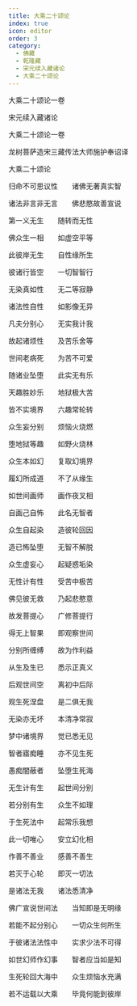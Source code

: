 ```yaml
---
title: 大乘二十颂论
index: true
icon: editor
order: 3
category:
  - 佛藏
  - 乾隆藏
  - 宋元续入藏诸论
  - 大乘二十颂论
---
```


大乘二十颂论一卷  

宋元续入藏诸论  

大乘二十颂论一卷  

龙树菩萨造宋三藏传法大师施护奉诏译  

大乘二十颂论  

归命不可思议性　　诸佛无著真实智  

诸法非言非无言　　佛悲愍故善宣说  

第一义无生　　随转而无性  

佛众生一相　　如虚空平等  

此彼岸无生　　自性缘所生  

彼诸行皆空　　一切智智行  

无染真如性　　无二等寂静  

诸法性自性　　如影像无异  

凡夫分别心　　无实我计我  

故起诸烦性　　及苦乐舍等  

世间老病死　　为苦不可爱  

随诸业坠堕　　此实无有乐  

天趣胜妙乐　　地狱极大苦  

皆不实境界　　六趣常轮转  

众生妄分别　　烦恼火烧燃  

堕地狱等趣　　如野火烧林  

众生本如幻　　复取幻境界  

履幻所成道　　不了从缘生  

如世间画师　　画作夜叉相  

自画己自怖　　此名无智者  

众生自起染　　造彼轮回因  

造已怖坠堕　　无智不解脱  

众生虚妄心　　起疑惑垢染  

无性计有性　　受苦中极苦  

佛见彼无救　　乃起悲愍意  

故发菩提心　　广修菩提行  

得无上智果　　即观察世间  

分别所缠缚　　故为作利益  

从生及生已　　悉示正真义  

后观世间空　　离初中后际  

观生死涅盘　　是二俱无我  

无染亦无坏　　本清净常寂  

梦中诸境界　　觉已悉无见  

智者寤痴睡　　亦不见生死  

愚痴闇蔽者　　坠堕生死海  

无生计有生　　起世间分别  

若分别有生　　众生不如理  

于生死法中　　起常乐我想  

此一切唯心　　安立幻化相  

作善不善业　　感善不善生  

若灭于心轮　　即灭一切法  

是诸法无我　　诸法悉清净  

佛广宣说世间法　　当知即是无明缘  

若能不起分别心　　一切众生何所生  

于彼诸法法性中　　实求少法不可得  

如世幻师作幻事　　智者应当如是知  

生死轮回大海中　　众生烦恼水充满  

若不运载以大乘　　毕竟何能到彼岸  

